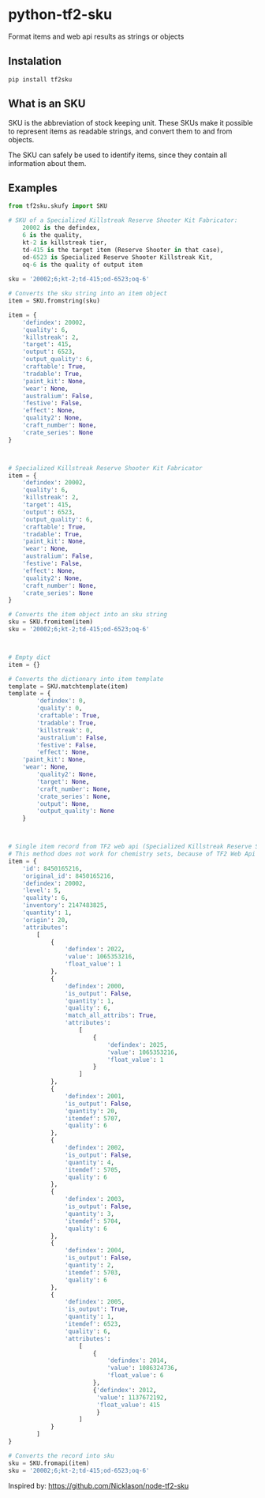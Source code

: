 # python-tf2-sku


Format items and web api results as strings or objects

## Instalation
``` pip install tf2sku ```

## What is an SKU

SKU is the abbreviation of stock keeping unit. These SKUs make it possible to represent items as readable strings, and convert them to and from objects.

The SKU can safely be used to identify items, since they contain all information about them.

## Examples

```py
from tf2sku.skufy import SKU

# SKU of a Specialized Killstreak Reserve Shooter Kit Fabricator:
	20002 is the defindex, 
	6 is the quality, 
	kt-2 is killstreak tier,
	td-415 is the target item (Reserve Shooter in that case),
	od-6523 is Specialized Reserve Shooter Killstreak Kit,
	oq-6 is the quality of output item
	
sku = '20002;6;kt-2;td-415;od-6523;oq-6'

# Converts the sku string into an item object
item = SKU.fromstring(sku)

item = {
	'defindex': 20002, 
	'quality': 6, 
	'killstreak': 2, 
	'target': 415, 
	'output': 6523, 
	'output_quality': 6, 
	'craftable': True, 
	'tradable': True,
	'paint_kit': None,
	'wear': None,
	'australium': False, 
	'festive': False, 
	'effect': None, 
	'quality2': None, 
	'craft_number': None, 
	'crate_series': None
}

```

```py


# Specialized Killstreak Reserve Shooter Kit Fabricator
item = {
	'defindex': 20002, 
	'quality': 6, 
	'killstreak': 2, 
	'target': 415, 
	'output': 6523, 
	'output_quality': 6, 
	'craftable': True, 
	'tradable': True,
	'paint_kit': None,
	'wear': None,
	'australium': False, 
	'festive': False, 
	'effect': None, 
	'quality2': None, 
	'craft_number': None, 
	'crate_series': None
}

# Converts the item object into an sku string
sku = SKU.fromitem(item)
sku = '20002;6;kt-2;td-415;od-6523;oq-6'
```

```py


# Empty dict
item = {}

# Converts the dictionary into item template
template = SKU.matchtemplate(item)
template = {
        'defindex': 0,
        'quality': 0,
        'craftable': True,
        'tradable': True,
        'killstreak': 0,
        'australium': False,
        'festive': False,
        'effect': None,
	'paint_kit': None,
	'wear': None,
        'quality2': None,
        'target': None,
        'craft_number': None,
        'crate_series': None,
        'output': None,
        'output_quality': None
    }
```

```py


# Single item record from TF2 web api (Specialized Killstreak Reserve Shooter Kit Fabricator) 
# This method does not work for chemistry sets, because of TF2 Web Api Error.
item = {
	'id': 8450165216, 
	'original_id': 8450165216, 
	'defindex': 20002, 
	'level': 5, 
	'quality': 6, 
	'inventory': 2147483825, 
	'quantity': 1, 
	'origin': 20, 
	'attributes': 
		[
			{
				'defindex': 2022, 
				'value': 1065353216, 
				'float_value': 1
			}, 
			{
				'defindex': 2000, 
				'is_output': False, 
				'quantity': 1, 
				'quality': 6, 
				'match_all_attribs': True, 
				'attributes': 
					[
						{
							'defindex': 2025, 
							'value': 1065353216, 
							'float_value': 1
						}
					]
			}, 
			{
				'defindex': 2001, 
				'is_output': False, 
				'quantity': 20, 
				'itemdef': 5707, 
				'quality': 6
			}, 
			{
				'defindex': 2002, 
				'is_output': False, 
				'quantity': 4, 
				'itemdef': 5705, 
				'quality': 6
			}, 
			{
				'defindex': 2003, 
				'is_output': False, 
				'quantity': 3, 
				'itemdef': 5704, 
				'quality': 6
			}, 
			{
				'defindex': 2004, 
				'is_output': False, 
				'quantity': 2, 
				'itemdef': 5703, 
				'quality': 6
			}, 
			{
				'defindex': 2005, 
				'is_output': True, 
				'quantity': 1, 
				'itemdef': 6523, 
				'quality': 6, 
				'attributes': 
					[
						{
							'defindex': 2014, 
							'value': 1086324736, 
							'float_value': 6
						}, 
						{'defindex': 2012, 
						 'value': 1137672192, 
						 'float_value': 415
						 }
					]
			}
		]
}

# Converts the record into sku
sku = SKU.fromapi(item)
sku = '20002;6;kt-2;td-415;od-6523;oq-6'
```

Inspired by: https://github.com/Nicklason/node-tf2-sku
